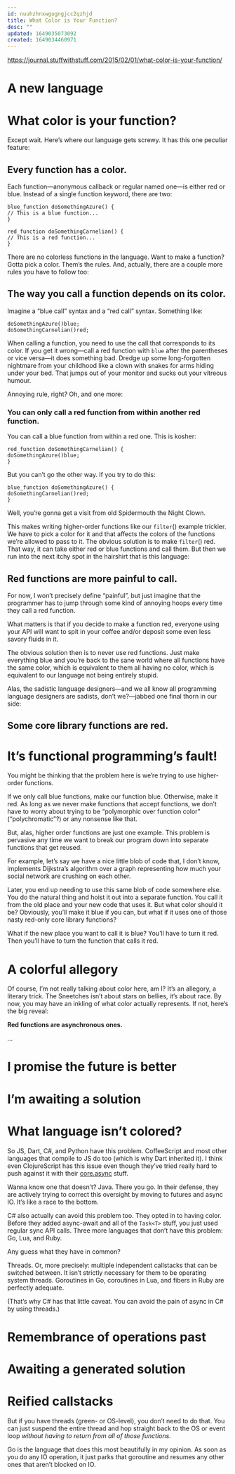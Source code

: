 ```yaml
---
id: nuuhzhnxwgugngjcc2qzhjd
title: What Color is Your Function?
desc: ""
updated: 1649035073092
created: 1649034460971
---
```


https://journal.stuffwithstuff.com/2015/02/01/what-color-is-your-function/

# A new language

# What color is your function?

Except wait. Here’s where our language gets screwy. It has this one peculiar feature:

## Every function has a color.

Each function—anonymous callback or regular named one—is either red or blue. Instead of a single function keyword, there are two:

```
blue_function doSomethingAzure() {
// This is a blue function...
}

red_function doSomethingCarnelian() {
// This is a red function...
}
```

There are no colorless functions in the language. Want to make a function? Gotta pick a color. Them’s the rules. And, actually, there are a couple more rules you have to follow too:

## The way you call a function depends on its color.

Imagine a “blue call” syntax and a “red call” syntax. Something like:

```
doSomethingAzure()blue;
doSomethingCarnelian()red;
```

When calling a function, you need to use the call that corresponds to its color. If you get it wrong—call a red function with `blue` after the parentheses or vice versa—it does something bad. Dredge up some long-forgotten nightmare from your childhood like a clown with snakes for arms hiding under your bed. That jumps out of your monitor and sucks out your vitreous humour.

Annoying rule, right? Oh, and one more:

### You can only call a red function from within another red function.

You can call a blue function from within a red one. This is kosher:

```
red_function doSomethingCarnelian() {
doSomethingAzure()blue;
}
```

But you can’t go the other way. If you try to do this:

```
blue_function doSomethingAzure() {
doSomethingCarnelian()red;
}
```

Well, you’re gonna get a visit from old Spidermouth the Night Clown.

This makes writing higher-order functions like our `filter`() example trickier. We have to pick a color for it and that affects the colors of the functions we’re allowed to pass to it. The obvious solution is to make `filter`() red. That way, it can take either red or blue functions and call them. But then we run into the next itchy spot in the hairshirt that is this language:

## Red functions are more painful to call.

For now, I won’t precisely define “painful”, but just imagine that the programmer has to jump through some kind of annoying hoops every time they call a red function.

What matters is that if you decide to make a function red, everyone using your API will want to spit in your coffee and/or deposit some even less savory fluids in it.

The obvious solution then is to never use red functions. Just make everything blue and you’re back to the sane world where all functions have the same color, which is equivalent to them all having no color, which is equivalent to our language not being entirely stupid.

Alas, the sadistic language designers—and we all know all programming language designers are sadists, don’t we?—jabbed one final thorn in our side:

## Some core library functions are red.

# It’s functional programming’s fault!

You might be thinking that the problem here is we’re trying to use higher-order functions.

If we only call blue functions, make our function blue. Otherwise, make it red. As long as we never make functions that accept functions, we don’t have to worry about trying to be “polymorphic over function color” (“polychromatic”?) or any nonsense like that.

But, alas, higher order functions are just one example. This problem is pervasive any time we want to break our program down into separate functions that get reused.

For example, let’s say we have a nice little blob of code that, I don’t know, implements Dijkstra’s algorithm over a graph representing how much your social network are crushing on each other.

Later, you end up needing to use this same blob of code somewhere else. You do the natural thing and hoist it out into a separate function. You call it from the old place and your new code that uses it. But what color should it be? Obviously, you’ll make it blue if you can, but what if it uses one of those nasty red-only core library functions?

What if the new place you want to call it is blue? You’ll have to turn it red. Then you’ll have to turn the function that calls it red.

# A colorful allegory

Of course, I’m not really talking about color here, am I? It’s an allegory, a literary trick. The Sneetches isn’t about stars on bellies, it’s about race. By now, you may have an inkling of what color actually represents. If not, here’s the big reveal:

**Red functions are asynchronous ones.**

...

# I promise the future is better

# I’m awaiting a solution

# What language isn’t colored?

So JS, Dart, C#, and Python have this problem. CoffeeScript and most other languages that compile to JS do too (which is why Dart inherited it). I think even ClojureScript has this issue even though they’ve tried really hard to push against it with their [core.async](https://github.com/clojure/core.async) stuff.

Wanna know one that doesn’t? Java. There you go. In their defense, they are actively trying to correct this oversight by moving to futures and async IO. It’s like a race to the bottom.

C# also actually can avoid this problem too. They opted in to having color. Before they added async-await and all of the `Task<T>` stuff, you just used regular sync API calls. Three more languages that don’t have this problem: Go, Lua, and Ruby.

Any guess what they have in common?

Threads. Or, more precisely: multiple independent callstacks that can be switched between. It isn’t strictly necessary for them to be operating system threads. Goroutines in Go, coroutines in Lua, and fibers in Ruby are perfectly adequate.

(That’s why C# has that little caveat. You can avoid the pain of async in C# by using threads.)

# Remembrance of operations past

# Awaiting a generated solution

# Reified callstacks

But if you have threads (green- or OS-level), you don’t need to do that. You can just suspend the entire thread and hop straight back to the OS or event loop _without having to return from all of those functions._

Go is the language that does this most beautifully in my opinion. As soon as you do any IO operation, it just parks that goroutine and resumes any other ones that aren’t blocked on IO.
